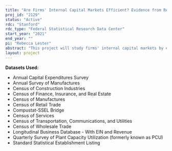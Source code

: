 ```yaml
---
title: "Are Firms' Internal Capital Markets Efficient? Evidence from Regional Government Subsidies"
proj_id: "2129"
status: "Active"
rdc: "Stanford"
rdc_type: "Federal Statistical Research Data Center"
start_year: "2021"
end_year: ""
pi: "Rebecca Lester"
abstract: "This project will study firms' internal capital markets by examining companies' responses to divisional cash shocks. Prior literature documents various frictions affecting the allocation of assets within a firm, such as regulatory requirements or agency costs. As a result, whether, to what extent, and where a cash flow shock will be spent by a firm is an open empirical question. Our "shocks" to capital flows are subsidies awarded to firms by regional (e.g., state, county, or city) governments, which occur frequently over our sample period. We consider two main types of subsidies - cash grants and regional tax exemptions - that either decrease a firm's operating costs for a certain period of time (in the case of regional tax exemptions) or increase a firm's available capital by providing a "windfall" (in the case of cash grants) in the specific subsidizing jurisdiction. Our dataset consists of a large sample of approximately 50,000 tax subsidies and cash grants awarded to over 2,000 companies since 2004. Additionally, we will use the Economic Census, the Annual Survey of Manufactures (ASM), the Annual Capital Expenditures Survey (ACES), and other Census datasets. Our tests provide insight into the extent to which firms efficiently redeploy their assets and the potentially different effects of the cash flow shocks provided by the two different types of subsidies we consider. We also intend to show how frictions, such as regulatory restrictions and agency costs, affect firms' internal asset allocations. Finally, we assess regional implications of cash flow shocks."
layout: project
---
```


**Datasets Used:**

  - Annual Capital Expenditures Survey 
  - Annual Survey of Manufactures 
  - Census of Construction Industries 
  - Census of Finance, Insurance, and Real Estate 
  - Census of Manufactures 
  - Census of Retail Trade 
  - Compustat-SSEL Bridge 
  - Census of Services 
  - Census of Transportation, Communications, and Utilities 
  - Census of Wholesale Trade 
  - Longitudinal Business Database - With EIN and Revenue 
  - Quarterly Survey of Plant Capacity Utilization (formerly known as PCU) 
  - Standard Statistical Establishment Listing 

